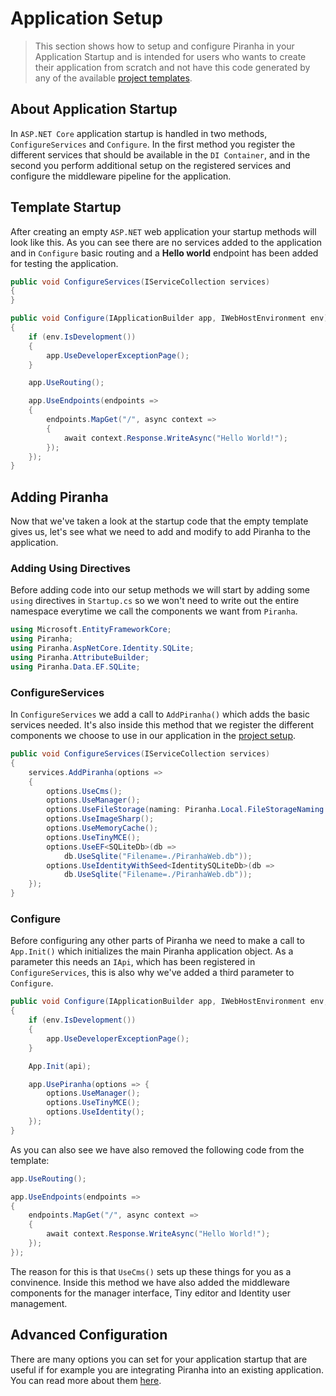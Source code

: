 # Application Setup

> This section shows how to setup and configure Piranha in your Application Startup and is intended for users who wants to create their application from scratch and not have this code generated by any of the available [project templates](project-templates).

## About Application Startup

In `ASP.NET Core` application startup is handled in two methods, `ConfigureServices` and `Configure`. In the first method you register the different services that should be available in the `DI Container`, and in the second you perform additional setup on the registered services and configure the middleware pipeline for the application.

## Template Startup

After creating an empty `ASP.NET` web application your startup methods will look like this. As you can see there are no services added to the application and in `Configure` basic routing and a **Hello world** endpoint has been added for testing the application.

~~~ csharp
public void ConfigureServices(IServiceCollection services)
{
}

public void Configure(IApplicationBuilder app, IWebHostEnvironment env)
{
    if (env.IsDevelopment())
    {
        app.UseDeveloperExceptionPage();
    }

    app.UseRouting();

    app.UseEndpoints(endpoints =>
    {
        endpoints.MapGet("/", async context =>
        {
            await context.Response.WriteAsync("Hello World!");
        });
    });
}
~~~

## Adding Piranha

Now that we've taken a look at the startup code that the empty template gives us, let's see what we need to add and modify to add Piranha to the application.

### Adding Using Directives

Before adding code into our setup methods we will start by adding some `using` directives in `Startup.cs` so we won't need to write out the entire namespace everytime we call the components we want from `Piranha`.

~~~ csharp
using Microsoft.EntityFrameworkCore;
using Piranha;
using Piranha.AspNetCore.Identity.SQLite;
using Piranha.AttributeBuilder;
using Piranha.Data.EF.SQLite;
~~~

### ConfigureServices

In `ConfigureServices` we add a call to `AddPiranha()` which adds the basic services needed. It's also inside this method that we register the different components we choose to use in our application in the [project setup](project-setup).

~~~ csharp
public void ConfigureServices(IServiceCollection services)
{
    services.AddPiranha(options =>
    {
        options.UseCms();
        options.UseManager();
        options.UseFileStorage(naming: Piranha.Local.FileStorageNaming.UniqueFolderNames);
        options.UseImageSharp();
        options.UseMemoryCache();
        options.UseTinyMCE();
        options.UseEF<SQLiteDb>(db =>
            db.UseSqlite("Filename=./PiranhaWeb.db"));
        options.UseIdentityWithSeed<IdentitySQLiteDb>(db =>
            db.UseSqlite("Filename=./PiranhaWeb.db"));
    });
}
~~~

### Configure

Before configuring any other parts of Piranha we need to make a call to `App.Init()` which initializes the main Piranha application object. As a parameter this needs an `IApi`, which has been registered in `ConfigureServices`, this is also why we've added a third parameter to `Configure`.

~~~ csharp
public void Configure(IApplicationBuilder app, IWebHostEnvironment env, IApi api)
{
    if (env.IsDevelopment())
    {
        app.UseDeveloperExceptionPage();
    }

    App.Init(api);

    app.UsePiranha(options => {
        options.UseManager();
        options.UseTinyMCE();
        options.UseIdentity();
    });
}
~~~

As you can also see we have also removed the following code from the template:

~~~ csharp
app.UseRouting();

app.UseEndpoints(endpoints =>
{
    endpoints.MapGet("/", async context =>
    {
        await context.Response.WriteAsync("Hello World!");
    });
});
~~~

The reason for this is that `UseCms()` sets up these things for you as a convinence. Inside this method we have also added the middleware components for the manager interface, Tiny editor and Identity user management.

## Advanced Configuration

There are many options you can set for your application startup that are useful if for example you are integrating Piranha into an existing application. You can read more about them [here](startup-options).